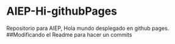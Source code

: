 # AIEP-Hi-githubPages
Repositorio para AIEP, Hola mundo desplegado en github pages.
##Modificando el Readme para hacer un commits

